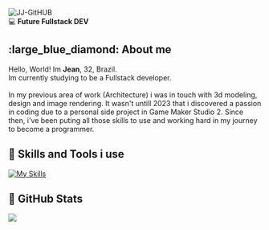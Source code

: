 <!--Title Image-->
![JJ-GitHUB](https://github.com/jeanjusten/jeanjusten/assets/156855412/b94a4701-5d61-476f-9642-8de6dd25d262)
<br>:computer: **Future Fullstack DEV** <!--Logo Footer-->
<br>

<!--About me-->
<h2>:large_blue_diamond: About me</h2>
Hello, World! Im <strong>Jean</strong>, 32, Brazil.<br>
Im currently studying to be a Fullstack developer.<br>
<br>
In my previous area of work (Architecture) i was in touch with 3d modeling,
design and image rendering. It wasn't untill 2023 that i discovered a passion in
coding due to a personal side project in Game Maker Studio 2. Since then, i've been puting
all those skills to use and working hard in my journey to become a programmer.
<br>

<!--Skills and Tools-->
**<h2>:large_blue_diamond: Skills and Tools i use</h2>**
[![My Skills](https://skillicons.dev/icons?i=html,css,js,python,git,github)](https://skillicons.dev)

<!--Stats-->
 **<h2>:large_blue_diamond: GitHub Stats</h2>**
 <img src="https://github-readme-stats.vercel.app/api/top-langs/?username=jeanjusten&theme=dracula"/>
